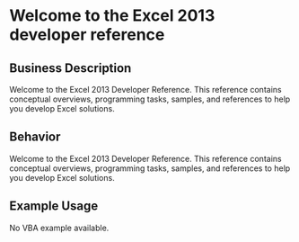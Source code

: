 # Welcome to the Excel 2013 developer reference

## Business Description
Welcome to the Excel 2013 Developer Reference. This reference contains conceptual overviews, programming tasks, samples, and references to help you develop Excel solutions.

## Behavior
Welcome to the Excel 2013 Developer Reference. This reference contains conceptual overviews, programming tasks, samples, and references to help you develop Excel solutions.

## Example Usage
No VBA example available.